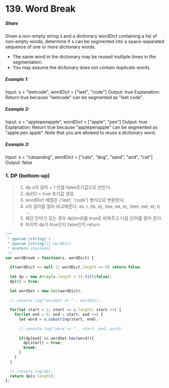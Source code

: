 # 139. Word Break


##### Share  
Given a non-empty string s and a dictionary wordDict containing a list of non-empty words,
determine if s can be segmented into a space-separated sequence of one or more dictionary words.

- The same word in the dictionary may be reused multiple times in the segmentation.
- You may assume the dictionary does not contain duplicate words.

##### Example 1:
Input: s = "leetcode", wordDict = ["leet", "code"]
Output: true
Explanation: Return true because "leetcode" can be segmented as "leet code".

##### Example 2:
Input: s = "applepenapple", wordDict = ["apple", "pen"]
Output: true
Explanation: Return true because "applepenapple" can be segmented as "apple pen apple".
             Note that you are allowed to reuse a dictionary word.

##### Example 3:
Input: s = "catsandog", wordDict = ["cats", "dog", "sand", "and", "cat"]
Output: false



### 1. DP (bottom-up)

> 1. dp s의 길이 + 1 만큼 false초기값으로 만든다.
> 2. dp[0] = true 초기값 생성
> 3. wordDict 배열은 {'leet', 'code'} 형식으로 변환한다.
> 4. s의 길이를 잘라 비교해준다. 
     ex. l, (le, e), (lee, ee, e), (leet, eet, et, t) ....
> 5. 해당 단어가 있는 경우 dp[end]를 true로 바꿔주고 다음 단어를 찾아 준다.
> 6. 마지막 dp가 true인지 false인지 return.

~~~javascript
/**
 * @param {string} s
 * @param {string[]} wordDict
 * @return {boolean}
 */
var wordBreak = function(s, wordDict) {
  
  if(wordDict == null || wordDict.length == 0) return false;
  
  let dp = new Array(s.length + 1).fill(false);
  dp[0] = true;
  
  let wordSet = new Set(wordDict);
  
  // console.log("wordSet >> " , wordSet);
  
  for(let start = 1; start <= s.length; start ++) {
    for(let end = 0; end < start; end ++) {
      let word = s.substring(start, end);
      
      // console.log("word >> " , start, end, word);
      
      if(dp[end] && wordSet.has(word)){
        dp[start] = true;
        break;
      }
    }
  }
  
  // console.log(dp);
  return dp[s.length];
};
~~~


